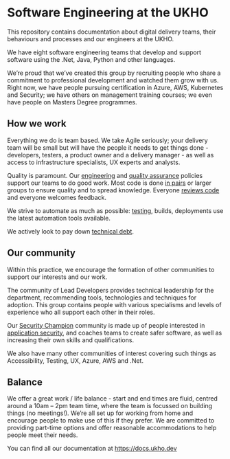# Software Engineering at the UKHO

This repository contains documentation about digital delivery teams, their behaviours and processes and our engineers at the UKHO.

We have eight software engineering teams that develop and support software using the .Net, Java, Python and other languages.  

We’re proud that we’ve created this group by recruiting people who share a commitment to professional development and watched them grow with us.   Right now, we have people pursuing certification in Azure, AWS, Kubernetes and Security; we have others on management training courses; we even have people on Masters Degree programmes. 


## How we work

Everything we do is team based.  We take Agile seriously; your delivery team will be small but will have the people it needs to get things done - developers, testers, a product owner and a delivery manager - as well as access to infrastructure specialists, UX experts and analysts. 

Quality is paramount.  Our [engineering](./docs/software-engineering-policies/README.md) and [quality assurance](./docs/quality-assurance/README.md) policies support our teams to do good work.  Most code is done [in pairs](./docs/software-engineering-policies/PairProgramming/PairProgrammingPolicy.md) or larger groups to ensure quality and to spread knowledge.  Everyone [reviews code](./docs/software-engineering-policies/CodeReview/CodeReviewPolicy.md) and everyone welcomes feedback. 

We strive to automate as much as possible: [testing](./docs/quality-assurance/test-strategy.md), builds, deployments use the latest automation tools available.

We actively look to pay down [technical debt](./docs/software-engineering-policies/TechnicalDebt/TechnicalDebtGuidance.md).

## Our community

Within this practice, we encourage the formation of other communities to support our interests and our work.

The community of Lead Developers provides technical leadership for the department, recommending tools, technologies and techniques for adoption.  This group contains people with various specialisms and levels of experience who all support each other in their roles.

Our [Security Champion](./docs/software-engineering-policies/SecureDevelopment/SecurityChampion.md) community is made up of people interested in [application security](./docs/software-engineering-policies/SecureDevelopment/SecureDevelopmentPolicy.md), and coaches teams to create safer software, as well as increasing their own skills and qualifications.

We also have many other communities of interest covering such things as Accessibility, Testing, UX, Azure, AWS and .Net.

## Balance

We offer a great work / life balance - start and end times are fluid, centred around a 10am – 2pm team time, where the team is focussed on building things (no meetings!).  We’re all set up for working from home and encourage people to make use of this if they prefer.  We are committed to providing part-time options and offer reasonable accommodations to help people meet their needs. 


You can find all our documentation at https://docs.ukho.dev
